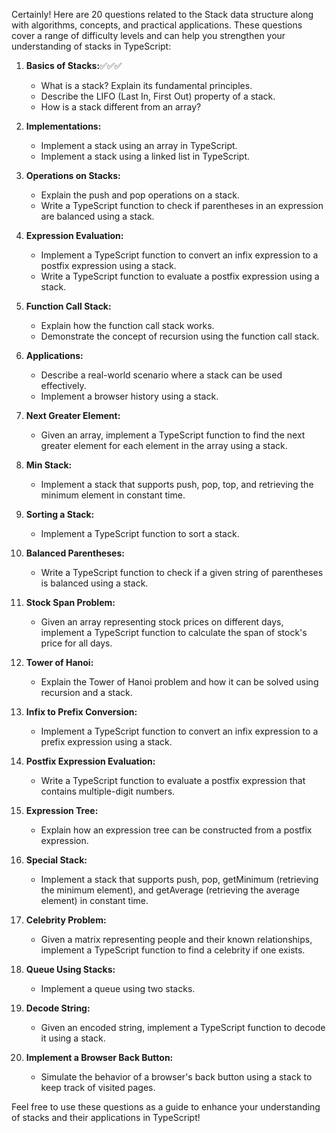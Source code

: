 Certainly! Here are 20 questions related to the Stack data structure along with algorithms, concepts, and practical applications. These questions cover a range of difficulty levels and can help you strengthen your understanding of stacks in TypeScript:

1. **Basics of Stacks:**✅✅✅
   - What is a stack? Explain its fundamental principles.
   - Describe the LIFO (Last In, First Out) property of a stack.
   - How is a stack different from an array?

2. **Implementations:**
   - Implement a stack using an array in TypeScript.
   - Implement a stack using a linked list in TypeScript.

3. **Operations on Stacks:**
   - Explain the push and pop operations on a stack.
   - Write a TypeScript function to check if parentheses in an expression are balanced using a stack.

4. **Expression Evaluation:**
   - Implement a TypeScript function to convert an infix expression to a postfix expression using a stack.
   - Write a TypeScript function to evaluate a postfix expression using a stack.

5. **Function Call Stack:**
   - Explain how the function call stack works.
   - Demonstrate the concept of recursion using the function call stack.

6. **Applications:**
   - Describe a real-world scenario where a stack can be used effectively.
   - Implement a browser history using a stack.

7. **Next Greater Element:**
   - Given an array, implement a TypeScript function to find the next greater element for each element in the array using a stack.

8. **Min Stack:**
   - Implement a stack that supports push, pop, top, and retrieving the minimum element in constant time.

9. **Sorting a Stack:**
   - Implement a TypeScript function to sort a stack.

10. **Balanced Parentheses:**
    - Write a TypeScript function to check if a given string of parentheses is balanced using a stack.

11. **Stock Span Problem:**
    - Given an array representing stock prices on different days, implement a TypeScript function to calculate the span of stock's price for all days.

12. **Tower of Hanoi:**
    - Explain the Tower of Hanoi problem and how it can be solved using recursion and a stack.

13. **Infix to Prefix Conversion:**
    - Implement a TypeScript function to convert an infix expression to a prefix expression using a stack.

14. **Postfix Expression Evaluation:**
    - Write a TypeScript function to evaluate a postfix expression that contains multiple-digit numbers.

15. **Expression Tree:**
    - Explain how an expression tree can be constructed from a postfix expression.

16. **Special Stack:**
    - Implement a stack that supports push, pop, getMinimum (retrieving the minimum element), and getAverage (retrieving the average element) in constant time.

17. **Celebrity Problem:**
    - Given a matrix representing people and their known relationships, implement a TypeScript function to find a celebrity if one exists.

18. **Queue Using Stacks:**
    - Implement a queue using two stacks.

19. **Decode String:**
    - Given an encoded string, implement a TypeScript function to decode it using a stack.

20. **Implement a Browser Back Button:**
    - Simulate the behavior of a browser's back button using a stack to keep track of visited pages.

Feel free to use these questions as a guide to enhance your understanding of stacks and their applications in TypeScript!
